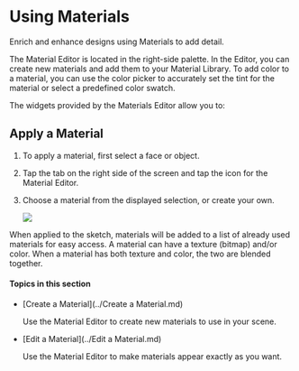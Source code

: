 # Using Materials
Enrich and enhance designs using Materials to add detail.
 

The Material Editor is located in the right-side palette. In the Editor, you can create new materials and add them to your Material Library. To add color to a material, you can use the color picker to accurately set the tint for the material or select a predefined color swatch.

The widgets provided by the Materials Editor allow you to:

## Apply a Material

1. To apply a material, first select a face or object.
2. Tap the tab on the right side of the screen and tap the icon for the Material Editor.
3. Choose a material from the displayed selection, or create your own. 
    
    ![](Images/GUID-D0F6979D-2188-46B5-A1BF-3CE251CF918F-low.png)

When applied to the sketch, materials will be added to a list of already used materials for easy access. A material can have a texture (bitmap) and/or color. When a material has both texture and color, the two are blended together.

  

#### Topics in this section

* [Create a Material](../Create a Material.md)
    
    Use the Material Editor to create new materials to use in your scene.
* [Edit a Material](../Edit a Material.md)
    
    Use the Material Editor to make materials appear exactly as you want.

